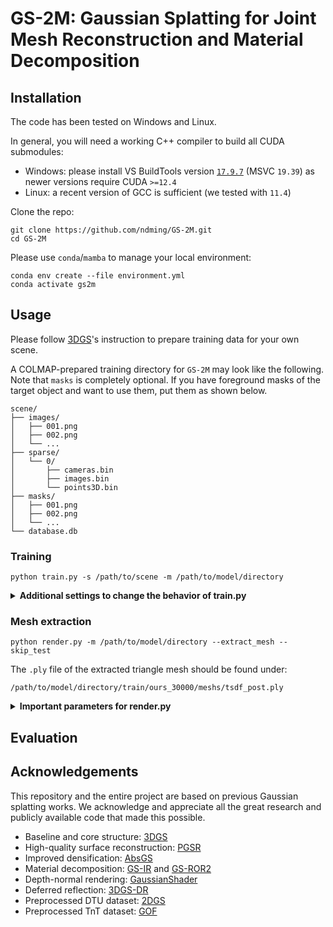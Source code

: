 # GS-2M: Gaussian Splatting for Joint Mesh Reconstruction and Material Decomposition

## Installation
The code has been tested on Windows and Linux.

In general, you will need a working C++ compiler to build all CUDA submodules:
- Windows: please install VS BuildTools version [`17.9.7`](https://learn.microsoft.com/en-us/visualstudio/releases/2022/release-history)
(MSVC `19.39`) as newer versions require CUDA `>=12.4`
- Linux: a recent version of GCC is sufficient (we tested with `11.4`)

Clone the repo:
```
git clone https://github.com/ndming/GS-2M.git
cd GS-2M
```

Please use `conda`/`mamba` to manage your local environment:
```
conda env create --file environment.yml
conda activate gs2m
```

## Usage
Please follow [3DGS](https://github.com/graphdeco-inria/gaussian-splatting)'s instruction to prepare training data for your own scene.

A COLMAP-prepared training directory for `GS-2M` may look like the following. Note that `masks` is completely optional.
If you have foreground masks of the target object and want to use them, put them as shown below. 
```
scene/
├── images/
│   ├── 001.png
│   ├── 002.png
│   └── ...
├── sparse/
│   └── 0/
│       ├── cameras.bin
│       ├── images.bin
│       └── points3D.bin
├── masks/
│   ├── 001.png
│   ├── 002.png
│   └── ...
└── database.db
```

### Training
```
python train.py -s /path/to/scene -m /path/to/model/directory
```

<details>
<summary><span style="font-weight: bold;">Additional settings to change the behavior of train.py</span></summary>

- `-r`: downscale input images, recommended for high resolution training data (more than 1k6 pixels width/height).
For example, `-r 2` will train with images at half the resolution of the original. 
- `--masks`: the name of the directory containing masks of foreground object. For the directory structure shown above,
the option shall be specified as `--masks masks`. Note that, by default, the code will pick up the alpha channel of the
GT images for foreground masks if they are RGBA. However, training will prioritize `--masks` over alpha channel if
they both co-exist.
- `--mask_gt`: even with `--masks` or the alpha channel from input images, training would still perform with unmasked RGB
as GT. To mask them out and fit Gaussians to the foreground object only, add this option. This is especially useful for
reconstructing objects from scenes with overwhelming background.
- `--metallic`: when specified, the optimization process will use the full metallic shading model, default to `False`.

</details>

### Mesh extraction
```
python render.py -m /path/to/model/directory --extract_mesh --skip_test
```

The `.ply` file of the extracted triangle mesh should be found under:
```
/path/to/model/directory/train/ours_30000/meshs/tsdf_post.ply
```

<details>
<summary><span style="font-weight: bold;">Important parameters for render.py</span></summary>

- `--max_depth`: the maximum distance beyond which points will be discared during depth fusion. This can be estimated
from the scene's half extent value reported during training/rendering.
- `--voxel_size`: how dense the sampling grid should be for TSDF fusion.
- `--sdf_trunc`: smaller values yield sharper surfaces but increase sensitivity to depth noise, while larger values
improve robustness to noise but blur fine details.
- `--num_clusters`: how many clusters to keep for mesh post-processing, default to 1 (extract a single object).

</details>

## Evaluation

## Acknowledgements
This repository and the entire project are based on previous Gaussian splatting works. We acknowledge and appreciate
all the great research and publicly available code that made this possible.
- Baseline and core structure: [3DGS](https://repo-sam.inria.fr/fungraph/3d-gaussian-splatting/)
- High-quality surface reconstruction: [PGSR](https://zju3dv.github.io/pgsr/)
- Improved densification: [AbsGS](https://ty424.github.io/AbsGS.github.io/)
- Material decomposition: [GS-IR](https://lzhnb.github.io/project-pages/gs-ir.html) and [GS-ROR2](https://arxiv.org/abs/2406.18544)
- Depth-normal rendering: [GaussianShader](https://asparagus15.github.io/GaussianShader.github.io/)
- Deferred reflection: [3DGS-DR](https://gapszju.github.io/3DGS-DR/)
- Preprocessed DTU dataset: [2DGS](https://surfsplatting.github.io/)
- Preprocessed TnT dataset: [GOF](https://niujinshuchong.github.io/gaussian-opacity-fields/)
